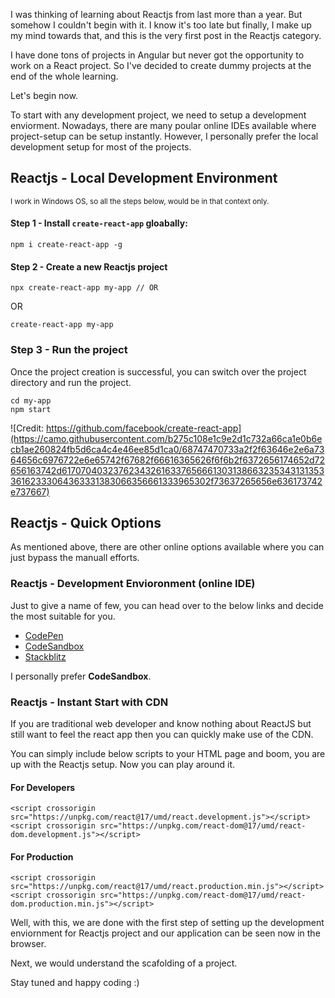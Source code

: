 I was thinking of learning about Reactjs from last more than a year. But somehow I couldn't begin with it. I know it's too late but finally, I make up my mind towards that, and this is the very first post in the Reactjs category.  

I have done tons of projects in Angular but never got the opportunity to work on a React project. So I've decided to create dummy projects at the end of the whole learning.  

Let's begin now.

To start with any development project, we need to setup a development enviorment. Nowadays, there are many poular online IDEs available where project-setup can be setup instantly. However, I personally prefer the local development setup for most of the projects.


## Reactjs - Local Development Environment

<small>I work in Windows OS, so all the steps below, would be in that context only.</small>

#### Step 1 - Install `create-react-app` gloabally:
```
npm i create-react-app -g
```
#### Step 2 - Create a new Reactjs project
```
npx create-react-app my-app // OR
```
OR
```
create-react-app my-app
```
### Step 3 - Run the project
Once the project creation is successful, you can switch over the project directory and run the project.
```
cd my-app
npm start
```
![Credit: https://github.com/facebook/create-react-app](https://camo.githubusercontent.com/b275c108e1c9e2d1c732a66ca1e0b6ecb1ae260824fb5d6ca4c4e46ee85d1ca0/68747470733a2f2f63646e2e6a7364656c6976722e6e65742f67682f66616365626f6f6b2f6372656174652d72656163742d61707040323762343261633765666130313866323534313135336162333064363331383066356661333965302f73637265656e636173742e737667)


## Reactjs - Quick Options

As mentioned above, there are other online options available where you can just bypass the manuall efforts.

### Reactjs - Development Envioronment (online IDE)
Just to give a name of few, you can head over to the below links and decide the most suitable for you.
- [CodePen](https://reactjs.org/redirect-to-codepen/hello-world)
- [CodeSandbox](https://codesandbox.io/s/new)
- [Stackblitz](https://stackblitz.com/fork/react)

I personally prefer **CodeSandbox**.

### Reactjs - Instant Start with CDN

If you are traditional web developer and know nothing about ReactJS but still want to feel the react app then you can quickly make use of the CDN.

You can simply include below scripts to your HTML page and boom, you are up with the Reactjs setup. Now you can play around it.

#### For Developers
```
<script crossorigin src="https://unpkg.com/react@17/umd/react.development.js"></script>
<script crossorigin src="https://unpkg.com/react-dom@17/umd/react-dom.development.js"></script>
```

#### For Production
```
<script crossorigin src="https://unpkg.com/react@17/umd/react.production.min.js"></script>
<script crossorigin src="https://unpkg.com/react-dom@17/umd/react-dom.production.min.js"></script>
```

Well, with this, we are done with the first step of setting up the development enviornment for Reactjs project and our application can be seen now in the browser.

Next, we would understand the scafolding of a project. 

Stay tuned and happy coding :)
<!--stackedit_data:
eyJoaXN0b3J5IjpbNjI5MTkyNjUsLTExNDcxNDA1ODJdfQ==
-->